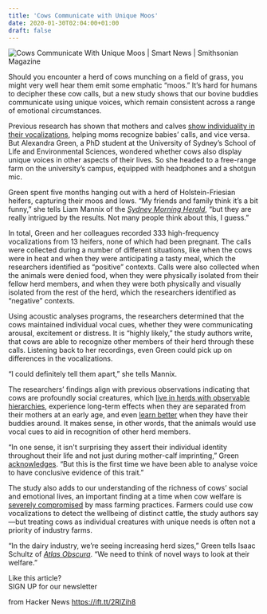 ```yaml
---
title: 'Cows Communicate with Unique Moos'
date: 2020-01-30T02:04:00+01:00
draft: false
---
```


![](https://thumbs-prod.si-cdn.com/sU4PByTiRCNJ0Z14WclRAR_zmCo=/fit-in/1600x0/https://public-media.si-cdn.com/filer/e8/8b/e88b45e6-1fb6-49a3-9e61-51a7a662509a/cq5damweb12801280.jpeg "Cows Communicate With Unique Moos  | Smart News   | Smithsonian Magazine")  

Should you encounter a herd of cows munching on a field of grass, you might very well hear them emit some emphatic “moos.” It’s hard for humans to decipher these cow calls, but a new study shows that our bovine buddies communicate using unique voices, which remain consistent across a range of emotional circumstances.

Previous research has shown that mothers and calves [show individuality in their vocalizations](https://www.sciencedirect.com/science/article/pii/S0003347216000440), helping moms recognize babies’ calls, and vice versa. But Alexandra Green, a PhD student at the University of Sydney’s School of Life and Environmental Sciences, wondered whether cows also display unique voices in other aspects of their lives. So she headed to a free-range farm on the university’s campus, equipped with headphones and a shotgun mic.

Green spent five months hanging out with a herd of Holstein-Friesian heifers, capturing their moos and lows. “My friends and family think it’s a bit funny,” she tells Liam Mannix of the [_Sydney Morning Herald_](https://www.smh.com.au/national/here-is-the-moos-study-finds-cow-s-lows-are-unique-way-of-saying-hi-20191217-p53kof.html), “but they are really intrigued by the results. Not many people think about this, I guess.”

In total, Green and her colleagues recorded 333 high-frequency vocalizations from 13 heifers, none of which had been pregnant. The calls were collected during a number of different situations, like when the cows were in heat and when they were anticipating a tasty meal, which the researchers identified as “positive” contexts. Calls were also collected when the animals were denied food, when they were physically isolated from their fellow herd members, and when they were both physically and visually isolated from the rest of the herd, which the researchers identified as “negative” contexts.

Using acoustic analyses programs, the researchers determined that the cows maintained individual vocal cues, whether they were communicating arousal, excitement or distress. It is “highly likely,” the study authors write, that cows are able to recognize other members of their herd through these calls. Listening back to her recordings, even Green could pick up on differences in the vocalizations.

“I could definitely tell them apart,” she tells Mannix.

The researchers’ findings align with previous observations indicating that cows are profoundly social creatures, which [live in herds with observable hierarchies](https://www.merckvetmanual.com/behavior/normal-social-behavior-and-behavioral-problems-of-domestic-animals/social-behavior-of-cattle), experience long-term effects when they are separated from their mothers at an early age, and even [learn better](https://blogs.scientificamerican.com/thoughtful-animal/cows-learn-better-with-friends/) when they have their buddies around. It makes sense, in other words, that the animals would use vocal cues to aid in recognition of other herd members.

“In one sense, it isn't surprising they assert their individual identity throughout their life and not just during mother-calf imprinting,” Green [acknowledges](https://www.sciencedaily.com/releases/2015/04/150428081801.htm). “But this is the first time we have been able to analyse voice to have conclusive evidence of this trait.”

The study also adds to our understanding of the richness of cows’ social and emotional lives, an important finding at a time when cow welfare is [severely compromised](https://www.humanesociety.org/animals/cows) by mass farming practices. Farmers could use cow vocalizations to detect the wellbeing of distinct cattle, the study authors say—but treating cows as individual creatures with unique needs is often not a priority of industry farms.

“In the dairy industry, we’re seeing increasing herd sizes,” Green tells Isaac Schultz of [_Atlas Obscura_](https://www.atlasobscura.com/articles/cows-have-unique-voices). “We need to think of novel ways to look at their welfare.”

Like this article?  
SIGN UP for our newsletter

  
  
from Hacker News https://ift.tt/2RlZih8